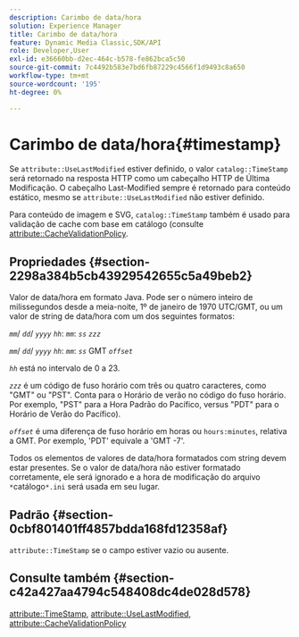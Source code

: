 ```yaml
---
description: Carimbo de data/hora
solution: Experience Manager
title: Carimbo de data/hora
feature: Dynamic Media Classic,SDK/API
role: Developer,User
exl-id: e36660bb-d2ec-464c-b578-fe862bca5c50
source-git-commit: 7c4492b583e7bd6fb87229c4566f1d9493c8a650
workflow-type: tm+mt
source-wordcount: '195'
ht-degree: 0%

---
```


# Carimbo de data/hora{#timestamp}

Se `attribute::UseLastModified` estiver definido, o valor `catalog::TimeStamp` será retornado na resposta HTTP como um cabeçalho HTTP de Última Modificação. O cabeçalho Last-Modified sempre é retornado para conteúdo estático, mesmo se `attribute::UseLastModified` não estiver definido.

Para conteúdo de imagem e SVG, `catalog::TimeStamp` também é usado para validação de cache com base em catálogo (consulte [attribute::CacheValidationPolicy](/help/aem-is-ir-api/is-api/image-catalog/image-serving-api-ref/c-image-catalog-reference/c-attributes-reference/r-cachevalidationpolicy.md).

## Propriedades {#section-2298a384b5cb43929542655c5a49beb2}

Valor de data/hora em formato Java. Pode ser o número inteiro de milissegundos desde a meia-noite, 1º de janeiro de 1970 UTC/GMT, ou um valor de string de data/hora com um dos seguintes formatos:

*`mm`*/ *`dd`*/ *`yyyy`* *`hh`*: *`mm`*: *`ss`* *`zzz`*

*`mm`*/ *`dd`*/ *`yyyy`* *`hh`*: *`mm`*: *`ss`* GMT *`offset`*

*`hh`* está no intervalo de 0 a 23.

*`zzz`* é um código de fuso horário com três ou quatro caracteres, como &quot;GMT&quot; ou &quot;PST&quot;. Conta para o Horário de verão no código do fuso horário. Por exemplo, &quot;PST&quot; para a Hora Padrão do Pacífico, versus &quot;PDT&quot; para o Horário de Verão do Pacífico).

*`offset`* é uma diferença de fuso horário em horas ou `hours:minutes`, relativa a GMT. Por exemplo, &#39;PDT&#39; equivale a &#39;GMT -7&#39;.

Todos os elementos de valores de data/hora formatados com string devem estar presentes. Se o valor de data/hora não estiver formatado corretamente, ele será ignorado e a hora de modificação do arquivo `*`catálogo`*.ini` será usada em seu lugar.

## Padrão {#section-0cbf801401ff4857bdda168fd12358af}

`attribute::TimeStamp` se o campo estiver vazio ou ausente.

## Consulte também {#section-c42a427aa4794c548408dc4de028d578}

[attribute::TimeStamp](../../../../../../is-api/image-catalog/image-serving-api-ref/c-image-catalog-reference/c-attributes-reference/r-timestamp.md#reference-4213c599a64942ee8cb9d80696b08296), [attribute::UseLastModified](../../../../../../is-api/image-catalog/image-serving-api-ref/c-image-catalog-reference/c-attributes-reference/r-uselastmodified.md#reference-73ecc421e6864a38aec5a4775f06b8e8), [attribute::CacheValidationPolicy](../../../../../../is-api/image-catalog/image-serving-api-ref/c-image-catalog-reference/c-attributes-reference/r-cachevalidationpolicy.md#reference-e55e52fd749041718a9af69fa2027b57)

